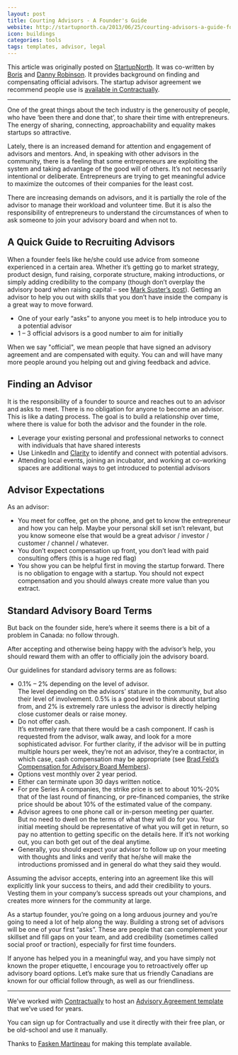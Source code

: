 ```yaml
---
layout: post
title: Courting Advisors - A Founder's Guide
website: http://startupnorth.ca/2013/06/25/courting-advisors-a-guide-for-founders/
icon: buildings
categories: tools
tags: templates, advisor, legal
---
```

This article was originally posted on [StartupNorth](http://startupnorth.ca/2013/06/25/courting-advisors-a-guide-for-founders/). It was co-written by [Boris](/team#boris) and [Danny Robinson](https://angel.co/dannyrobinson). It provides background on finding and compensating official advisors. The startup advisor agreement we recommend people use is [available in Contractually](https://contractual.ly/templates/3185/view_template?title=Advisory+Agreement).

---

One of the great things about the tech industry is the generousity of people, who have ‘been there and done that’, to share their time with entrepreneurs. The energy of sharing, connecting, approachability and equality makes startups so attractive.

Lately, there is an increased demand for attention and engagement of advisors and mentors. And, in speaking with other advisors in the community, there is a feeling that some entrepreneurs are exploiting the system and taking advantage of the good will of others. It’s not necessarily intentional or deliberate. Entrepreneurs are trying to get meaningful advice to maximize the outcomes of their companies for the least cost.

There are increasing demands on advisors, and it is partially the role of the advisor to manage their workload and volunteer time. But it is also the responsibility of entrepreneurs to understand the circumstances of when to ask someone to join your advisory board and when not to.

## A Quick Guide to Recruiting Advisors

When a founder feels like he/she could use advice from someone experienced in a certain area. Whether it’s getting go to market strategy, product design, fund raising, corporate structure, making introductions, or simply adding credibility to the company (though don’t overplay the advisory board when raising capital – see [Mark Suster’s post](https://web.archive.org/web/20131031093056/http://www.bothsidesofthetable.com/2009/10/12/should-your-startup-have-an-advisory-board/)). Getting an advisor to help you out with skills that you don’t have inside the company is a great way to move forward.

* One of your early “asks” to anyone you meet is to help introduce you to a potential advisor
* 1 – 3 official advisors is a good number to aim for initially

When we say "official", we mean people that have signed an advisory agreement and are compensated with equity. You can and will have many more people around you helping out and giving feedback and advice.

## Finding an Advisor

It is the responsibility of a founder to source and reaches out to an advisor and asks to meet. There is no obligation for anyone to become an advisor. This is like a dating process. The goal is to build a relationship over time, where there is value for both the advisor and the founder in the role.

* Leverage your existing personal and professional networks to connect with individuals that have shared interests
* Use LinkedIn and [Clarity](http://clarity.fm) to identify and connect with potential advisors.
* Attending local events, joining an incubator, and working at co-working spaces are additional ways to get introduced to potential advisors

## Advisor Expectations

As an advisor:

* You meet for coffee, get on the phone, and get to know the entrepreneur and how you can help. Maybe your personal skill set isn’t relevant, but you know someone else that would be a great advisor / investor / customer / channel / whatever.
* You don’t expect compensation up front, you don’t lead with paid consulting offers (this is a huge red flag)
* You show you can be helpful first in moving the startup forward.
There is no obligation to engage with a startup. You should not expect compensation and you should always create more value than you extract.

## Standard Advisory Board Terms

But back on the founder side, here’s where it seems there is a bit of a problem in Canada: no follow through.

After accepting and otherwise being happy with the advisor’s help, you should reward them with an offer to officially join the advisory board.

Our guidelines for standard advisory terms are as follows:

* 0.1% – 2% depending on the level of advisor.<br />
The level depending on the advisors’ stature in the community, but also their level of involvement. 0.5% is a good level to think about starting from, and 2% is extremely rare unless the advisor is directly helping close customer deals or raise money.
* Do not offer cash.<br />
It’s extremely rare that there would be a cash component. If cash is requested from the advisor, walk away, and look for a more sophisticated advisor. For further clarity, if the advisor will be in putting multiple hours per week, they’re not an advisor, they’re a contractor, in which case, cash compensation may be appropriate (see [Brad Feld’s Compensation for Advisory Board Members](http://www.feld.com/wp/archives/2005/04/compensation-for-board-members.html)).
* Options vest monthly over 2 year period.
* Either can terminate upon 30 days written notice.
* For pre Series A companies, the strike price is set to about 10%-20% that of the last round of financing, or pre-financed companies, the strike price should be about 10% of the estimated value of the company.
* Advisor agrees to one phone call or in-person meeting per quarter.<br />But no need to dwell on the terms of what they will do for you. Your initial meeting should be representative of what you will get in return, so pay no attention to getting specific on the details here. If it’s not working out, you can both get out of the deal anytime.
* Generally, you should expect your advisor to follow up on your meeting with thoughts and links and verify that he/she will make the introductions promissed and in general do what they said they would.

Assuming the advisor accepts, entering into an agreement like this will explicitly link your success to theirs, and add their credibility to yours. Vesting them in your company’s success spreads out your champions, and creates more winners for the community at large.

As a startup founder, you’re going on a long arduous journey and you’re going to need a lot of help along the way. Building a strong set of advisors will be one of your first “asks”. These are people that can complement your skillset and fill gaps on your team, and add credibility (sometimes called social proof or traction), especially for first time founders.

If anyone has helped you in a meaningful way, and you have simply not known the proper etiquette, I encourage you to retroactively offer up advisory board options. Let’s make sure that us friendly Canadians are known for our official follow through, as well as our friendliness.

---

We’ve worked with [Contractually](http://www.contractual.ly/) to host an [Advisory Agreement template](http://contractual.ly/templates/3185/view_template?title=Advisory+Agreement) that we’ve used for years.

You can sign up for Contractually and use it directly with their free plan, or be old-school and use it manually.

Thanks to [Fasken Martineau](http://www.fasken.com/) for making this template available.